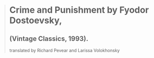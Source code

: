 > <h1>Crime and Punishment by Fyodor Dostoevsky, 
> <h2>(Vintage Classics, 1993).</h2>
> <h3</h1>translated by Richard Pevear and Larissa Volokhonsky</h3>
